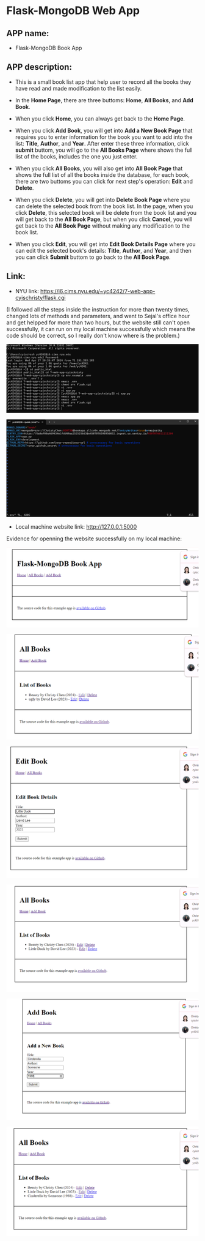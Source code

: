 # Flask-MongoDB Web App

## APP name: 

+ Flask-MongoDB Book App

## APP description:

+ This is a small book list app that help user to record all the books they have read and made modification to the list easily.

+ In the **Home Page**, there are three buttoms: **Home**, **All Books**, and **Add Book**.

+ When you click **Home**, you can always get back to the **Home Page**.

+ When you click **Add Book**, you will get into **Add a New Book Page** that requires you to enter information for the book you want to add into the list: **Title**, **Author**, and **Year**. After enter these three information, click **submit** buttom, you will go to the **All Books Page** where shows the full list of the books, includes the one you just enter.

+ When you click **All Books**, you will also get into **All Book Page** that shows the full list of all the books inside the database, for each book, there are two buttoms you can click for next step's operation: **Edit** and **Delete**.

+ When you click **Delete**, you will get into **Delete Book Page** where you can delete the selected book from the book list. In the page, when you click **Delete**, this selected book will be delete from the book list and you will get back to the **All Book Page**, but when you click **Cancel**, you will get back to the **All Book Page** without making any modification to the book list.

+ When you click **Edit**, you will get into **Edit Book Details Page** where you can edit the selected book's details: **Title**, **Author**, and **Year**, and then you can click **Submit** buttom to go back to the **All Book Page**.

## Link:

+ NYU link: https://i6.cims.nyu.edu/~yc4242/7-web-app-cyischristy/flask.cgi

(I followed all the steps inside the instruction for more than twenty times, changed lots of methods and parameters, and went to Sejal's office hour and get helpped for more than two hours, but the website still can't open successfully, it can run on my local machine successfully which means the code should be correct, so I really don't know where is the problem.)

![Evidence for following instruction](image.png)

![.env file I create followed the instruction](image-1.png)

+ Local machine website link: http://127.0.0.1:5000

Evidence for openning the website successfully on my local machine:

![Home book page](image-11.png)

![All book page](image-5.png)

![Edit book page](image-7.png)

![Book edited successfully and back to all book page](image-8.png)

![Add book page](image-9.png)

![Book added successfully and back to all book page](image-10.png)


